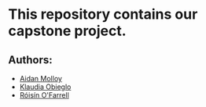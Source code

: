 # This repository contains our capstone project.

## Authors:
- [Aidan Molloy](https://github.com/AidanMolloy)
- [Klaudia Obieglo](https://github.com/obieglok)
- [Róisín O'Farrell](https://git.com/ofarrero)

